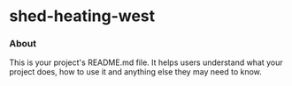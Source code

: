 shed-heating-west
=================

### About

This is your project's README.md file. It helps users understand what your
project does, how to use it and anything else they may need to know.